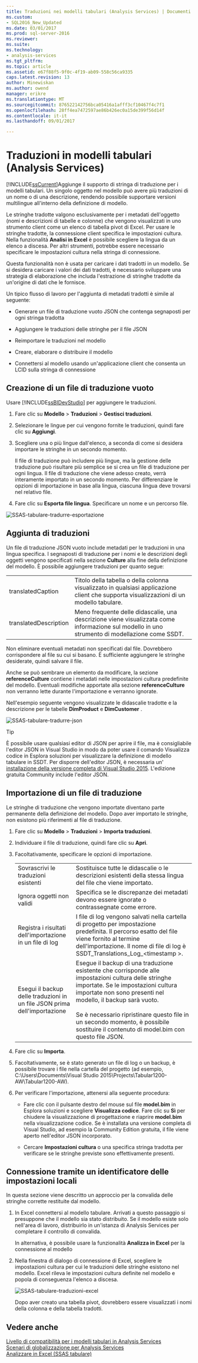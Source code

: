 ```yaml
---
title: Traduzioni nei modelli tabulari (Analysis Services) | Documenti Microsoft
ms.custom:
- SQL2016_New_Updated
ms.date: 03/01/2017
ms.prod: sql-server-2016
ms.reviewer: 
ms.suite: 
ms.technology:
- analysis-services
ms.tgt_pltfrm: 
ms.topic: article
ms.assetid: e67f88f5-9f0c-4f19-ab09-558c56ca9335
caps.latest.revision: 13
author: Minewiskan
ms.author: owend
manager: erikre
ms.translationtype: MT
ms.sourcegitcommit: 876522142756bca05416a1afff3cf10467f4c7f1
ms.openlocfilehash: 28ff4ea7472597ae86b426ec0a15de399f56d14f
ms.contentlocale: it-it
ms.lasthandoff: 09/01/2017

---
```

# <a name="translations-in-tabular-models-analysis-services"></a>Traduzioni in modelli tabulari (Analysis Services)
  [!INCLUDE[ssCurrent](../../includes/sscurrent-md.md)]Aggiunge il supporto di stringa di traduzione per i modelli tabulari. Un singolo oggetto nel modello può avere più traduzioni di un nome o di una descrizione, rendendo possibile supportare versioni multilingue all'interno della definizione di modello.  
  
 Le stringhe tradotte valgono esclusivamente per i metadati dell'oggetto (nomi e descrizioni di tabelle e colonne) che vengono visualizzati in uno strumento client come un elenco di tabella pivot di Excel.  Per usare le stringhe tradotte, la connessione client specifica le impostazioni cultura. Nella funzionalità **Analisi in Excel** è possibile scegliere la lingua da un elenco a discesa. Per altri strumenti, potrebbe essere necessario specificare le impostazioni cultura nella stringa di connessione.  
  
 Questa funzionalità non è usata per caricare i dati tradotti in un modello. Se si desidera caricare i valori dei dati tradotti, è necessario sviluppare una strategia di elaborazione che includa l'estrazione di stringhe tradotte da un'origine di dati che le fornisce.  
  
 Un tipico flusso di lavoro per l'aggiunta di metadati tradotti è simile al seguente:  
  
-   Generare un file di traduzione vuoto JSON che contenga segnaposti per ogni stringa tradotta  
  
-   Aggiungere le traduzioni delle stringhe per il file JSON  
  
-   Reimportare le traduzioni nel modello  
  
-   Creare, elaborare o distribuire il modello  
  
-   Connettersi al modello usando un'applicazione client che consenta un LCID sulla stringa di connessione  
  
## <a name="create-an-empty-translation-file"></a>Creazione di un file di traduzione vuoto  
 Usare [!INCLUDE[ssBIDevStudio](../../includes/ssbidevstudio-md.md)] per aggiungere le traduzioni.  
  
1.  Fare clic su **Modello** > **Traduzioni** > **Gestisci traduzioni**.  
  
2.  Selezionare le lingue per cui vengono fornite le traduzioni, quindi fare clic su **Aggiungi**.  
  
3.  Scegliere una o più lingue dall'elenco, a seconda di come si desidera importare le stringhe in un secondo momento.  
  
     Il file di traduzione può includere più lingue, ma la gestione delle traduzione può risultare più semplice se si crea un file di traduzione per ogni lingua. Il file di traduzione che viene adesso creato, verrà interamente importato in un secondo momento. Per differenziare le opzioni di importazione in base alla lingua, ciascuna lingua deve trovarsi nel relativo file.  
  
4.  Fare clic su **Esporta file lingua**.  Specificare un nome e un percorso file.  
  
 ![SSAS-tabulare-tradurre-esportazione](../../analysis-services/tabular-models/media/ssas-tabular-translate-export.png "ssas-tabulare-tradurre-esportazione")  
  
## <a name="add-translations"></a>Aggiunta di traduzioni  
 Un file di traduzione JSON vuoto include metadati per le traduzioni in una lingua specifica. I segnaposti di traduzione per i nomi e le descrizioni degli oggetti vengono specificati nella sezione **Culture** alla fine della definizione del modello. È possibile aggiungere traduzioni per quanto segue:  
  
|||  
|-|-|  
|translatedCaption|Titolo della tabella o della colonna visualizzato in qualsiasi applicazione client che supporta visualizzazioni di un modello tabulare.|  
|translatedDescription|Meno frequente delle didascalie, una descrizione viene visualizzata come informazione sul modello in uno strumento di modellazione come SSDT.|  
  
 Non eliminare eventuali metadati non specificati dal file.  Dovrebbero corrispondere al file su cui si basano. È sufficiente aggiungere le stringhe desiderate, quindi salvare il file.  
  
 Anche se può sembrare un elemento da modificare, la sezione  **referenceCulture** contiene i metadati nelle impostazioni cultura predefinite del modello. Eventuali modifiche apportate alla sezione **referenceCulture** non verranno lette durante l'importazione e verranno ignorate.  
  
 Nell'esempio seguente vengono visualizzate le didascalie tradotte e la descrizione per le tabelle **DimProduct** e **DimCustomer** .  
  
 ![SSAS-tabulare-tradurre-json](../../analysis-services/tabular-models/media/ssas-tabular-translate-json.png "ssas-tabulare-tradurre-json")  
  
> [!TIP]  
>  È possibile usare qualsiasi editor di JSON per aprire il file, ma è consigliabile l'editor JSON in Visual Studio in modo da poter usare il comando Visualizza codice in Esplora soluzioni per visualizzare la definizione di modello tabulare in SSDT. Per disporre dell'editor JSON, è necessaria un' [installazione della versione completa di Visual Studio 2015](https://www.visualstudio.com/en-us/downloads/download-visual-studio-vs.aspx). L'edizione gratuita Community include l'editor JSON.  
  
## <a name="import-a-translation-file"></a>Importazione di un file di traduzione  
 Le stringhe di traduzione che vengono importate diventano parte permanente della definizione del modello. Dopo aver importato le stringhe, non esistono più riferimenti al file di traduzione.  
  
1.  Fare clic su **Modello** > **Traduzioni** > **Importa traduzioni**.  
  
2.  Individuare il file di traduzione, quindi fare clic su **Apri**.  
  
3.  Facoltativamente, specificare le opzioni di importazione.  
  
    |||  
    |-|-|  
    |Sovrascrivi le traduzioni esistenti|Sostituisce tutte le didascalie o le descrizioni esistenti della stessa lingua del file che viene importato.|  
    |Ignora oggetti non validi|Specifica se le discrepanze dei metadati devono essere ignorate o contrassegnate come errore.|  
    |Registra i risultati dell'importazione in un file di log|I file di log vengono salvati nella cartella di progetto per impostazione predefinita. Il percorso esatto del file viene fornito al termine dell'importazione. Il nome di file di log è SSDT_Translations_Log_\<timestamp >.|  
    |Esegui il backup delle traduzioni in un file JSON prima dell'importazione|Esegue il backup di una traduzione esistente che corrisponde alle impostazioni cultura delle stringhe importate.  Se le impostazioni cultura importate non sono presenti nel modello, il backup sarà vuoto.<br /><br /> Se è necessario ripristinare questo file in un secondo momento, è possibile sostituire il contenuto di model.bim con questo file JSON.|  
  
4.  Fare clic su **Importa**.  
  
5.  Facoltativamente, se è stato generato un file di log o un backup, è possibile trovare i file nella cartella del progetto (ad esempio, C:\Users\Documents\Visual Studio 2015\Projects\Tabular1200-AW\Tabular1200-AW).  
  
6.  Per verificare l'importazione, attenersi alla seguente procedura:  
  
    -   Fare clic con il pulsante destro del mouse sul file **model.bim** in Esplora soluzioni e scegliere **Visualizza codice**. Fare clic su **Sì** per chiudere la visualizzazione di progettazione e riaprire **model.bim** nella visualizzazione codice.  Se è installata una versione completa di Visual Studio, ad esempio la Community Edition gratuita, il file viene aperto nell'editor JSON incorporato.  
  
    -   Cercare **Impostazioni cultura** o una specifica stringa tradotta per verificare se le stringhe previste sono effettivamente presenti.  
  
## <a name="connect-using-a-locale-identifier"></a>Connessione tramite un identificatore delle impostazioni locali  
 In questa sezione viene descritto un approccio per la convalida delle stringhe corrette restituite dal modello.  
  
1.  In Excel connettersi al modello tabulare. Arrivati a questo passaggio si presuppone che il modello sia stato distribuito. Se il modello esiste solo nell'area di lavoro, distribuirlo in un'istanza di Analysis Services per completare il controllo di convalida.  
  
     In alternativa, è possibile usare la funzionalità **Analizza in Excel** per la connessione al modello  
  
2.  Nella finestra di dialogo di connessione di Excel, scegliere le impostazioni cultura per cui le traduzioni delle stringhe esistono nel modello. Excel rileva le impostazioni cultura definite nel modello e popola di conseguenza l'elenco a discesa.  
  
     ![SSAS-tabulare-traduzioni-excel](../../analysis-services/tabular-models/media/ssas-tabular-translations-excel.png "ssas-tabulare-traduzioni-excel")  
  
     Dopo aver creato una tabella pivot, dovrebbero essere visualizzati i nomi della colonna e della tabella tradotti.  
  
## <a name="see-also"></a>Vedere anche  
 [Livello di compatibilità per i modelli tabulari in Analysis Services](../../analysis-services/tabular-models/compatibility-level-for-tabular-models-in-analysis-services.md)   
 [Scenari di globalizzazione per Analysis Services](../../analysis-services/globalization-scenarios-for-analysis-services.md)   
 [Analizzare in Excel &#40;SSAS tabulare&#41;](../../analysis-services/tabular-models/analyze-in-excel-ssas-tabular.md)  
  
  
